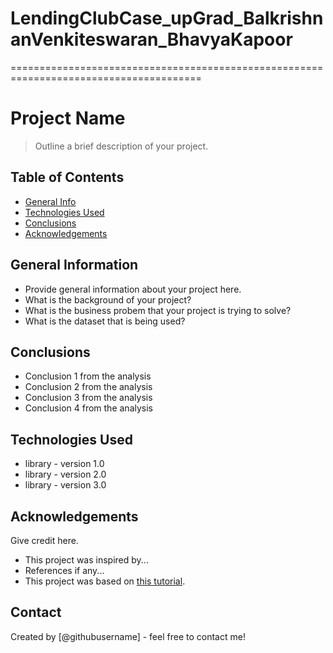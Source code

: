 # LendingClubCase_upGrad_BalkrishnanVenkiteswaran_BhavyaKapoor
=======================================================================================
# Project Name
> Outline a brief description of your project.


## Table of Contents
* [General Info](#general-information)
* [Technologies Used](#technologies-used)
* [Conclusions](#conclusions)
* [Acknowledgements](#acknowledgements)

<!-- You can include any other section that is pertinent to your problem -->

## General Information
- Provide general information about your project here.
- What is the background of your project?
- What is the business probem that your project is trying to solve?
- What is the dataset that is being used?

<!-- You don't have to answer all the questions - just the ones relevant to your project. -->

## Conclusions
- Conclusion 1 from the analysis
- Conclusion 2 from the analysis
- Conclusion 3 from the analysis
- Conclusion 4 from the analysis

<!-- You don't have to answer all the questions - just the ones relevant to your project. -->


## Technologies Used
- library - version 1.0
- library - version 2.0
- library - version 3.0

<!-- As the libraries versions keep on changing, it is recommended to mention the version of library used in this project -->

## Acknowledgements
Give credit here.
- This project was inspired by...
- References if any...
- This project was based on [this tutorial](https://www.example.com).


## Contact
Created by [@githubusername] - feel free to contact me!


<!-- Optional -->
<!-- ## License -->
<!-- This project is open source and available under the [... License](). -->

<!-- You don't have to include all sections - just the one's relevant to your project -->

